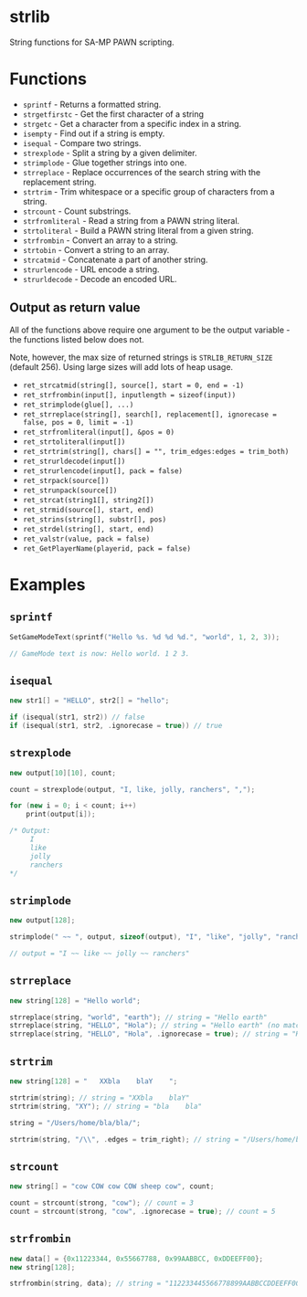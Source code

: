 # strlib

String functions for SA-MP PAWN scripting.

# Functions

* `sprintf` - Returns a formatted string.
* `strgetfirstc` - Get the first character of a string
* `strgetc` - Get a character from a specific index in a string.
* `isempty` - Find out if a string is empty.
* `isequal` - Compare two strings.
* `strexplode` - Split a string by a given delimiter.
* `strimplode` - Glue together strings into one.
* `strreplace` - Replace occurrences of the search string with the replacement string.
* `strtrim` - Trim whitespace or a specific group of characters from a string.
* `strcount` - Count substrings.
* `strfromliteral` - Read a string from a PAWN string literal.
* `strtoliteral` - Build a PAWN string literal from a given string.
* `strfrombin` - Convert an array to a string.
* `strtobin` - Convert a string to an array.
* `strcatmid` - Concatenate a part of another string.
* `strurlencode` - URL encode a string.
* `strurldecode` - Decode an encoded URL.

## Output as return value

All of the functions above require one argument to be the output variable - the functions listed below does not.

Note, however, the max size of returned strings is `STRLIB_RETURN_SIZE` (default 256). Using large sizes will add lots of heap usage.

* `ret_strcatmid(string[], source[], start = 0, end = -1)`
* `ret_strfrombin(input[], inputlength = sizeof(input))`
* `ret_strimplode(glue[], ...)`
* `ret_strreplace(string[], search[], replacement[], ignorecase = false, pos = 0, limit = -1)`
* `ret_strfromliteral(input[], &pos = 0)`
* `ret_strtoliteral(input[])`
* `ret_strtrim(string[], chars[] = "", trim_edges:edges = trim_both)`
* `ret_strurldecode(input[])`
* `ret_strurlencode(input[], pack = false)`
* `ret_strpack(source[])`
* `ret_strunpack(source[])`
* `ret_strcat(string1[], string2[])`
* `ret_strmid(source[], start, end)`
* `ret_strins(string[], substr[], pos)`
* `ret_strdel(string[], start, end)`
* `ret_valstr(value, pack = false)`
* `ret_GetPlayerName(playerid, pack = false)`

# Examples

## `sprintf`

```cpp
SetGameModeText(sprintf("Hello %s. %d %d %d.", "world", 1, 2, 3));

// GameMode text is now: Hello world. 1 2 3.
```

## `isequal`

```cpp
new str1[] = "HELLO", str2[] = "hello";

if (isequal(str1, str2)) // false
if (isequal(str1, str2, .ignorecase = true)) // true
```

## `strexplode`

```cpp
new output[10][10], count;

count = strexplode(output, "I, like, jolly, ranchers", ",");

for (new i = 0; i < count; i++)
	print(output[i]);

/* Output:
     I
     like
     jolly
     ranchers
*/
```

## `strimplode`

```cpp
new output[128];

strimplode(" ~~ ", output, sizeof(output), "I", "like", "jolly", "ranchers");

// output = "I ~~ like ~~ jolly ~~ ranchers"
```

## `strreplace`

```cpp
new string[128] = "Hello world";

strreplace(string, "world", "earth"); // string = "Hello earth"
strreplace(string, "HELLO", "Hola"); // string = "Hello earth" (no match for "HELLO")
strreplace(string, "HELLO", "Hola", .ignorecase = true); // string = "Hola earth"
```

## `strtrim`

```cpp
new string[128] = "   XXbla    blaY    ";

strtrim(string); // string = "XXbla    blaY"
strtrim(string, "XY"); // string = "bla    bla"

string = "/Users/home/bla/bla/";

strtrim(string, "/\\", .edges = trim_right); // string = "/Users/home/bla/bla"
```

## `strcount`

```cpp
new string[] = "cow COW cow COW sheep cow", count;

count = strcount(strong, "cow"); // count = 3
count = strcount(strong, "cow", .ignorecase = true); // count = 5
```

## `strfrombin`

```cpp
new data[] = {0x11223344, 0x55667788, 0x99AABBCC, 0xDDEEFF00};
new string[128];

strfrombin(string, data); // string = "112233445566778899AABBCCDDEEFF00"
```
